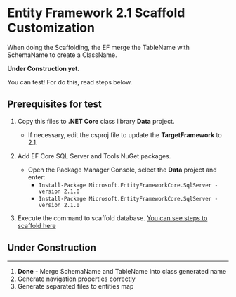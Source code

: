 # Entity Framework 2.1 Scaffold Customization
When doing the Scaffolding, the EF merge the TableName with SchemaName to create a ClassName. 

**Under Construction yet.**

You can test!
For do this, read steps below.

## Prerequisites for test

1. Copy this files to **.NET Core** class library **Data** project.
    - If necessary, edit the csproj file to update the **TargetFramework** to 2.1.

    
2. Add EF Core SQL Server and Tools NuGet packages.  
    - Open the Package Manager Console, select the **Data** project and enter:
        + `Install-Package Microsoft.EntityFrameworkCore.SqlServer -version 2.1.0`
		+ `Install-Package Microsoft.EntityFrameworkCore.SqlServer -version 2.1.0`
3. Execute the command to scaffold database. [You can see steps to scaffold here](https://docs.microsoft.com/en-us/ef/core/get-started/aspnetcore/existing-db)

## Under Construction
---------------------
1. **Done** - Merge SchemaName and TableName into class generated name
2. Generate navigation properties correctly 
3. Generate separated files to entities map